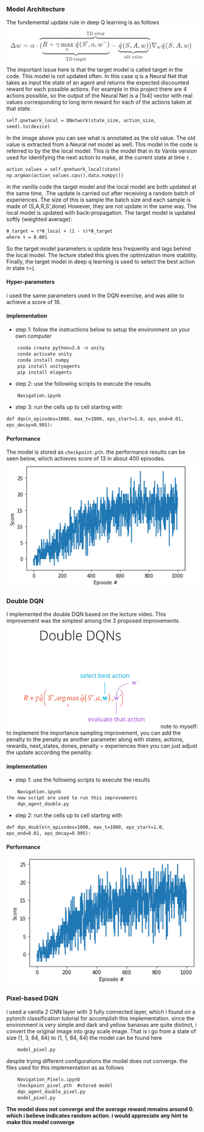 ### Model Architecture
The fundemental update rule in deep Q learning is as follows
![alt text](./images/update_rule.png "Title")
The important issue here is that the target model is called target in the code.
This model is not updated often. 
In this case q is a Neural Net that takes as input the state of an agent and returns
the expected discounted reward for each possible actions. For example in this project
there are 4 actions possible, so the output of the Neural Net is a [1x4] vector with real
values corresponding to long term reward for each of the actions taken at that state.   
```buildoutcfg
self.qnetwork_local = QNetwork(state_size, action_size, seed).to(device)
```
In the image above you can see what is annotated as the old value. 
The old value is extracted from a Neural net model as well.
This model in the code is referred to by the the local model.
This is the model that in its Vanila version used for identifying the 
next action to make, at the current state at time `t` . 
```buildoutcfg
action_values = self.qnetwork_local(state)
np.argmax(action_values.cpu().data.numpy())
```
in the vanilla code the target model and the local model are both updated at the same time,
.The update is carried out after receiving a random batch of experiences.
The size of this is sample the batch size and each sample is made of (S,A,R,S',done)
However, they are not update in the same way. The local model is updated with back-propagation.
The target model is  updated softly (weighted average):
```buildoutcfg
θ_target = τ*θ_local + (1 - τ)*θ_target
where τ = 0.001
```
So the target model parameters is update less frequently and lags behind the local model. 
The lecture stated this gives the optimization more stability. 
Finally, the target model in deep q learning is used to select the best action in state `t+1`
#### Hyper-parameters 
i used the same parameters used in the DQN exercise, and was able to achieve a score of 16.
#### implementation 
* step 1: follow the instructions below to setup the environment on your own computer
```buildoutcfg
    conda create python=3.6 -n unity
    conda activate unity
    conda install numpy
    pip install unityagents
    pip install mlagents
```
* step 2: use the following scripts to execute the results
```buildoutcfg
    Navigation.ipynb
```
* step 3: run the cells up to cell starting with
```buildoutcfg
def dqn(n_episodes=1000, max_t=1000, eps_start=1.0, eps_end=0.01, eps_decay=0.995):
```
#### Performance
The model is stored as `checkpoint.pth`. 
the performance results can be seen below, which achieves score of 13 in about 400 episodes.
![alt text](./images/vanilla_dqn.png "Title")
### Double DQN
I implemented the double DQN based on the lecture video.
This improvement was the simplest among the 3 proposed improvements.
![alt text](./images/double_dqn.png "Title")
note to myself: to implement the importance sampling improvement,
you can add the penalty to the penalty as another parameter along with 
states, actions, rewards, next_states, dones, penalty = experiences
then you can just adjust the update according the penality. 
#### implementation  
* step 1: use the following scripts to execute the results
```buildoutcfg
    Navigation.ipynb
the new script are used to run this improvements
    dqn_agent_double.py
```
* step 2: run the cells up to cell starting with
```buildoutcfg
def dqn_double(n_episodes=1000, max_t=1000, eps_start=1.0, eps_end=0.01, eps_decay=0.995):
```
#### Performance
![alt text](./images/banana_double.png "Title")
### Pixel-based DQN
i used a vanilla 2 CNN layer with 3 fully connected layer,
which i found on a pytorch classification tutorial for accomplish this implementation. 
since the environment is very simple and dark and yellow bananas are quite distinct,
i convert the original image into gray scale image. 
That is i go from a state of size (1, 3, 84, 84) to (1, 1, 84, 84)
the model can be found here
```buildoutcfg
    model_pixel.py
```
despite trying different configurations the model does not converge.
the files used for this implementation as as follows
```buildoutcfg
    Navigation_Pixels.ipynb
    checkpoint_pixel.pth  #stored model
    dqn_agent_double_pixel.py
    model_pixel.py
```
**The model does not converge and the average reward remains around 0. 
which i believe indicates random action. 
i would appreciate any hint to make this model converge**
